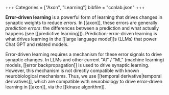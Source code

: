 +++
Categories = ["Axon", "Learning"]
bibfile = "ccnlab.json"
+++

**Error-driven learning** is a powerful form of learning that drives changes in synaptic weights to reduce _errors_. In [[axon]], these errors are generally _prediction errors_: the differences between a prediction and what actually happens (see [[predictive learning]]). Prediction-error-driven learning is what drives learning in the [[large language model]]s (LLMs) that power Chat GPT and related models.

Error-driven learning requires a mechanism for these error signals to drive synaptic changes. In LLMs and other current "AI" / "ML" (machine learning) models, [[error backpropagation]] is used to drive synaptic learning. However, this mechanism is not directly compatible with known neurobiological mechanisms. Thus, we use [[temporal derivative|temporal derivatives]], which are compatible with neurobiology to drive error-driven learning in [[axon]], via the [[kinase algorithm]].


